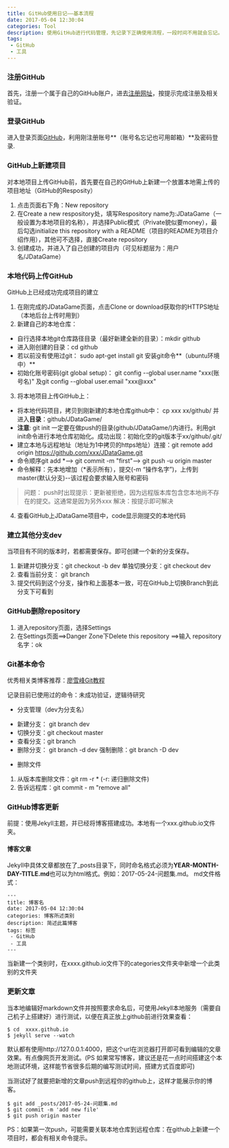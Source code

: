 ```yaml
---
title: GitHub使用日记——基本流程
date: 2017-05-04 12:30:04
categories: Tool
description: 使用GitHub进行代码管理，先记录下正确使用流程，一段时间不用就会忘记。
tags:
 - GitHub
 - 工具
---
```




### 注册GitHub
首先，注册一个属于自己的GitHub账户，进去[注册网址](https://github.com/join?source=login)，按提示完成注册及相关验证。


### 登录GitHub
进入登录页面[GitHub](https://github.com/login)，利用刚注册账号**（账号名忘记也可用邮箱）**及密码登录.

### GitHub上新建项目
对本地项目上传GitHub前，首先要在自己的GitHub上新建一个放置本地需上传的项目地址（GitHub的Resposity）

1.  点击页面右下角：New repository
2.  在Create a new respository处，填写Respository name为:JDataGame（一般设置为本地项目的名称），并选择Public模式（Private貌似要money），最后勾选initialize this repository with a README（项目的README为项目介绍作用），其他可不选择，直接Create repository
3.  创建成功，并进入了自己创建的项目内（可见标题层为：用户名/JDataGame）

### 本地代码上传GitHub
GitHub上已经成功完成项目的建立

1.  在刚完成的JDataGame页面，点击Clone or download获取你的HTTPS地址（本地后台上传时用到）
2.  新建自己的本地仓库：
 *  自行选择本地git仓库路径目录（最好新建全新的目录）：mkdir github
 *  进入刚创建的目录：cd github
 *  若以前没有使用过git： sudo apt-get install git 安装git命令**（ubuntu环境中）**
 *  初始化账号密码(git global setup)： git config --global user.name "xxx(账号名)" 及git config --global user.email "xxx@xxx"

3. 将本地项目上传GitHub上：
 * 将本地代码项目，拷贝到刚新建的本地仓库github中： cp xxx xx/github/  并进入**目录**：github/JDataGame/
 * **注意**: git init 一定要在做push的目录(github/JDataGame/)内进行。利用git init命令进行本地仓库初始化。成功出现：初始化空的git版本于xx/github/.git/
 * 建立本地与远程地址（地址为1中拷贝的https地址）连接：git remote add origin https://github.com/xxx/JDataGame.git 
 * 命令顺序git add  *--> git commit -m "first"--> git push -u origin master
 * 命令解释：先本地增加（*表示所有），提交(-m “操作名字”)，上传到master(默认分支)--该过程会要求输入账号和密码
 > 问题： push时出现提示：更新被拒绝，因为远程版本库包含您本地尚不存在的提交。这通常是因为另外xxx
 > 解决：按提示即可解决

4. 查看GitHub上JDataGame项目中，code显示刚提交的本地代码

### 建立其他分支dev
当项目有不同的版本时，若都需要保存。即可创建一个新的分支保存。

1. 新建并切换分支：git checkout -b dev    单独切换分支：git checkout dev
2. 查看当前分支： git branch
3. 提交代码到这个分支，操作和上面基本一致，可在GitHub上切换Branch到此分支下可看到

### GitHub删除repository
1. 进入repository页面，选择Settings
2. 在Settings页面==>Danger Zone下Delete this repository ==>输入 repository名字：ok

### Git基本命令
优秀相关类博客推荐：[廖雪峰Git教程](http://www.liaoxuefeng.com/wiki/0013739516305929606dd18361248578c67b8067c8c017b000)

记录目前已使用过的命令：未成功验证，逻辑待研究

- 分支管理（dev为分支名）
 * 新建分支： git branch dev
 * 切换分支：git checkout master
 * 查看分支：git branch
 * 删除分支： git branch -d dev  强制删除：git branch -D dev

- 删除文件
 1. 从版本库删除文件：git rm -r * (-r: 递归删除文件)
 2. 告诉远程库：git commit - m "remove all"

### GitHub博客更新
前提：使用Jekyll主题，并已经将博客搭建成功。本地有一个xxx.github.io文件夹。

#### 博客文章
Jekyll中具体文章都放在了_posts目录下，同时命名格式必须为**YEAR-MONTH-DAY-TITLE.md**也可以为html格式。例如：2017-05-24-问题集.md。
md文件格式：

	---
	title: 博客名
	date: 2017-05-04 12:30:04
	categories: 博客所述类别
	description: 简述此篇博客
	tags: 标签
 	 - GitHub
 	 - 工具
	---

当新建一个类别时，在xxxx.github.io文件下的categories文件夹中新增一个此类别的文件夹
### 更新文章
当本地编辑好markdown文件并按照要求命名后，可使用Jekyll本地服务（需要自己机子上搭建好）进行测试，以便在真正放上github前进行效果查看：

	$ cd  xxxx.github.io
    $ jekyll serve --watch

默认都有使用http://127.0.0.1:4000，把这个url在浏览器打开即可看到编辑的文章效果。有点像网页开发测试。(PS 如果常写博客，建议还是花一点时间搭建这个本地测试环境，这样能节省很多后期的编写测试时间，搭建方式百度即可)

当测试好了就要把新增的文章push到远程你的github上，这样才能展示你的博客。

	$ git add _posts/2017-05-24-问题集.md
    $ git commit -m 'add new file'
    $ git push origin master

PS：如果第一次push，可能需要关联本地仓库到远程仓库：在github上新建一个项目时，都会有相关命令提示。


